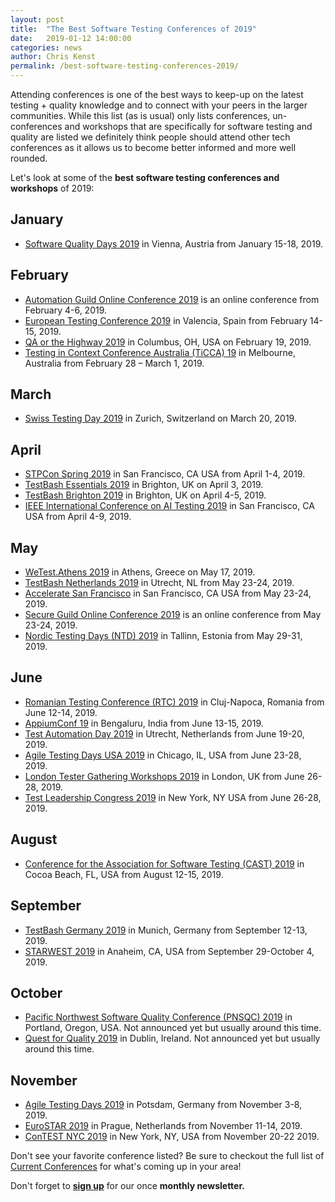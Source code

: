 ```yaml
---
layout: post
title:  "The Best Software Testing Conferences of 2019"
date:   2019-01-12 14:00:00
categories: news
author: Chris Kenst
permalink: /best-software-testing-conferences-2019/
---
```

Attending conferences is one of the best ways to keep-up on the latest testing + quality knowledge and to connect with your peers in the larger communities. While this list (as is usual) only lists conferences, un-conferences and workshops that are specifically for software testing and quality are listed we definitely think people should attend other tech conferences as it allows us to become better informed and more well rounded.

Let's look at some of the **best software testing conferences and workshops** of 2019:

## January

- [Software Quality Days 2019](https://www.software-quality-days.com?utm_source=testinconferences.org) in Vienna, Austria from January 15-18, 2019.

## February

- [Automation Guild Online Conference 2019](https://automationguild.com?utm_source=testinconferences.org) is an online conference from February 4-6, 2019.
- [European Testing Conference 2019](http://europeantestingconference.eu/2019?utm_source=testinconferences.org) in Valencia, Spain from February 14-15, 2019.
- [QA or the Highway 2019](https://www.qaorthehighway.com/) in Columbus, OH, USA on February 19, 2019.
- [Testing in Context Conference Australia (TiCCA) 19](https://www.associationforsoftwaretesting.org/conference/ticca19/ticca19-registration?utm_source=testinconferences.org) in Melbourne, Australia from February 28 – March 1, 2019.


## March

- [Swiss Testing Day 2019](http://swisstestingday.ch/?utm_source=testinconferences.org) in Zurich, Switzerland on March 20, 2019.

## April

- [STPCon Spring 2019](https://www.stpcon.com/?utm_source=testinconferences.org) in San Francisco, CA USA from April 1-4, 2019.
- [TestBash Essentials 2019](https://ti.to/mot/testbash-brighton-2019?source=testingconferences) in Brighton, UK on April 3, 2019.
- [TestBash Brighton 2019](https://ti.to/mot/testbash-brighton-2019?source=testingconferences) in Brighton, UK on April 4-5, 2019.
- [IEEE International Conference on AI Testing 2019](http://www.ieeeaitests.com/?utm_source=testinconferences.org) in San Francisco, CA USA from April 4-9, 2019.

## May

- [WeTest.Athens 2019](https://wetest-athens.gr/?utm_source=testinconferences.org) in Athens, Greece on May 17, 2019.
- [TestBash Netherlands 2019](https://ti.to/mot/testbash-netherlands-2019?source=testingconferences) in Utrecht, NL from May 23-24, 2019.
- [Accelerate San Francisco](https://www.qualityjam.com/atlanta/?utm_source=testinconferences.org) in San Francisco, CA USA from May 23-24, 2019.
- [Secure Guild Online Conference 2019](https://guildconferences.com/product/secure-guild-2019-event-ticket/?utm_source=testinconferences.org) is an online conference from May 23-24, 2019.
- [Nordic Testing Days (NTD) 2019](http://nordictestingdays.eu/?utm_source=testinconferences.org) in Tallinn, Estonia from May 29-31, 2019.


## June


- [Romanian Testing Conference (RTC) 2019](https://www.romaniatesting.ro?utm_source=testinconferences.org) in Cluj-Napoca, Romania from June 12-14, 2019.
- [AppiumConf 19](https://appiumconf.com/?utm_source=testinconferences.org) in Bengaluru, India from June 13-15, 2019.
- [Test Automation Day 2019](http://www.testautomationday.com?utm_source=testinconferences.org) in Utrecht, Netherlands from June 19-20, 2019.
- [Agile Testing Days USA 2019](http://agiletestingdays.us/?utm_source=testinconferences.org) in Chicago, IL, USA from June 23-28, 2019.
- [London Tester Gathering Workshops 2019](https://ministryoftesting.com/events/london-tester-gathering-workshops-2019?utm_source=testinconferences.org) in London, UK from June 26-28, 2019.
- [Test Leadership Congress 2019](http://testleadershipcongress-ny.com/?utm_source=testinconferences.org) in New York, NY USA from June 26-28, 2019.

## August

- [Conference for the Association for Software Testing (CAST) 2019](https://www.associationforsoftwaretesting.org/conference/cast2019/?utm_source=testinconferences.org) in Cocoa Beach, FL, USA from August 12-15, 2019.

## September

- [TestBash Germany 2019](https://ministryoftesting.com/events/testbash-germany-2019?utm_source=testinconferences.org) in Munich, Germany from September 12-13, 2019.
- [STARWEST 2019](https://starwest.techwell.com/?utm_source=testinconferences.org) in Anaheim, CA, USA from September 29-October 4, 2019.

## October

- [Pacific Northwest Software Quality Conference (PNSQC) 2019](http://www.pnsqc.org/?utm_source=testinconferences.org) in Portland, Oregon, USA. Not announced yet but usually around this time.
- [Quest for Quality 2019](http://questforquality.eu/?utm_source=testinconferences.org) in Dublin, Ireland. Not announced yet but usually around this time.

## November

- [Agile Testing Days 2019](http://www.agiletestingdays.com/?utm_source=testinconferences.org) in Potsdam, Germany from November 3-8, 2019.
- [EuroSTAR 2019](https://eurostarsoftwaretesting.com?utm_source=testinconferences.org) in Prague, Netherlands from November 11-14, 2019.
- [ConTEST NYC 2019](http://contest-nyc.testmastersacademy.org/?utm_source=testinconferences.org) in New York, NY, USA from November 20-22 2019.



Don't see your favorite conference listed? Be sure to checkout the full list of [Current Conferences](/) for what's coming up in your area!

Don't forget to **[sign up](http://eepurl.com/c4paYT)** for our once **monthly newsletter.**
